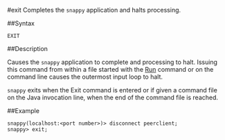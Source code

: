 #exit
Completes the `snappy` application and halts processing.

##Syntax

``` pre
EXIT
```

<a id="rtoolsijcomref33358__section_1AB9A85434CD41D69CB1F13ABCF0AE90"></a>
##Description

Causes the `snappy` application to complete and processing to halt. Issuing this command from within a file started with the [Run](../../reference/command_line_utilities/store-run/) command or on the command line causes the outermost input loop to halt.

`snappy` exits when the Exit command is entered or if given a command file on the Java invocation line, when the end of the command file is reached.

##Example


``` pre
snappy(localhost:<port number>)> disconnect peerclient;
snappy> exit;
```


